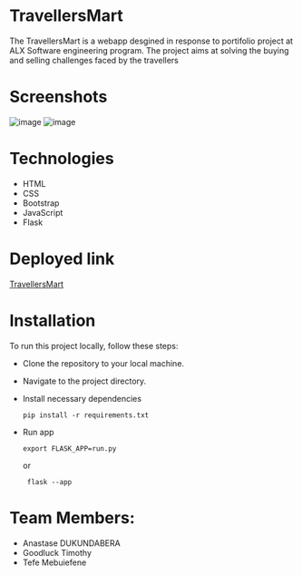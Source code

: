 # TravellersMart 
The TravellersMart is a webapp desgined in response to portifolio project at ALX Software engineering program.
The project aims at solving the buying and selling challenges faced by the travellers

# Screenshots

![image](https://github.com/Nekgate/Travellers_Mart/assets/108597179/4d2e3cf5-caba-4c53-847f-f0bf254a0e15)
![image](https://github.com/Nekgate/Travellers_Mart/assets/108597179/3e620482-a7ee-40b3-ad65-c4631a122adf)

# Technologies
- HTML
- CSS
- Bootstrap
- JavaScript
- Flask

# Deployed link
[TravellersMart](http://127.0.0.1:5000/)

# Installation
To run this project locally, follow these steps:

- Clone the repository to your local machine.
- Navigate to the project directory.
- Install necessary dependencies
  
  ```
  pip install -r requirements.txt
  ```
- Run app
  ```
  export FLASK_APP=run.py
  ```
   or
  ```
   flask --app
  ```

# Team Members:    
- Anastase DUKUNDABERA
- Goodluck Timothy
- Tefe Mebuiefene
